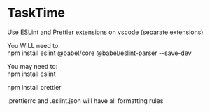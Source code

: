 # TaskTime

Use ESLint and Prettier extensions on vscode (separate extensions)

You WILL need to:<br/>
npm install eslint @babel/core @babel/eslint-parser --save-dev

You may need to:<br/>
npm install eslint

npm install prettier

.prettierrc and .eslint.json will have all formatting rules
